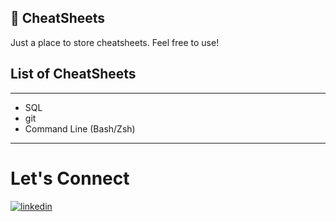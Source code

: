 ## 🔗 CheatSheets

Just a place to store cheatsheets. Feel free to use!




## List of CheatSheets
-------

+ SQL 
+ git
+ Command Line (Bash/Zsh)



--------
# Let's Connect 

[![linkedin](https://img.shields.io/badge/linkedin-0A66C2?style=for-the-badge&logo=linkedin&logoColor=white)](https://www.linkedin.com/in/prakhar-srivastav/)